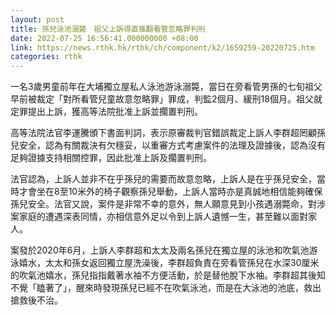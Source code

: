 ```yaml
---
layout: post
title: 孫兒泳池溺斃　祖父上訴得直推翻看管忽略罪判刑
date: 2022-07-25 16:56:41.000000000 +08:00
link: https://news.rthk.hk/rthk/ch/component/k2/1659259-20220725.htm
categories: rthk
---
```


一名3歲男童前年在大埔獨立屋私人泳池游泳溺斃，當日在旁看管男孫的七旬祖父早前被裁定「對所看管兒童故意忽略罪」罪成，判監2個月、緩刑18個月。祖父就定罪提出上訴，獲高等法院批准上訴並擱置判刑。   

高等法院法官李運騰頒下書面判詞，表示原審裁判官錯誤裁定上訴人李群超罔顧孫兒安全，認為有關裁決有欠穩妥，以重審方式考慮案件的法理及證據後，認為沒有足夠證據支持相關控罪，因此批准上訴及擱置判刑。   

法官認為，上訴人並非不在乎孫兒的需要而故意忽略，上訴人是在乎孫兒安全，當時才會坐在8至10米外的椅子觀察孫兒舉動，上訴人當時亦是真誠地相信能夠確保孫兒安全。法官又說，案件是非常不幸的意外，無人願意見到小孩遇溺斃命，對涉案家庭的遭遇深表同情，亦相信意外足以令到上訴人遺憾一生，甚至難以面對家人。

案發於2020年6月，上訴人李群超和太太及兩名孫兒在獨立屋的泳池和吹氣池游泳嬉水，太太和孫女返回獨立屋洗澡後，李群超負責在旁看管孫兒在水深30厘米的吹氣池嬉水，孫兒指指戴著水袖不方便活動，於是替他脫下水袖。李群超其後知不覺「瞌著了」，醒來時發現孫兒已經不在吹氣泳池，而是在大泳池的池底，救出搶救後不治。
